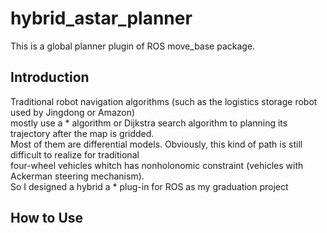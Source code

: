 # hybrid_astar_planner

This is a global planner plugin of ROS move_base package.

## Introduction
Traditional robot navigation algorithms (such as the logistics storage robot used by Jingdong or Amazon)  
mostly use a * algorithm or Dijkstra search algorithm to planning its trajectory after the map is gridded.   
Most of them are differential models. Obviously, this kind of path is still difficult to realize for traditional  
four-wheel vehicles whitch has nonholonomic constraint (vehicles with Ackerman steering mechanism).  
So I designed a hybrid a * plug-in for ROS as my graduation project



## How to Use